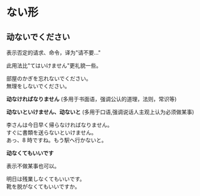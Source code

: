 # ない形

## 动ないでください

表示否定的请求、命令，译为"请不要…"

此用法比"てはいけません"更礼貌一些。

<sentences>
  <div>部屋のかぎを忘れないでください。</div>
  <div>無理をしないでください。</div>
</sentences>

**动なければなりません** (多用于书面语，强调公认的道理，法则，常识等)

**动ないといけません、动ないと** (多用于口语,强调说话人主观上认为必须做某事)

<sentences>
  <div>李さんは今日早く帰らなければなりません。</div>
  <div>すぐに書類を送らないといけません。</div>
  <div>あっ、8 時ですね。もう駅へ行かないと。</div>
</sentences>

**动なくてもいいです**

表示不做某事也可以。

<sentences>
  <div>明日は残業しなくてもいいです。</div>
  <div>靴を脱がなくてもいいですか。</div>
</sentences>
